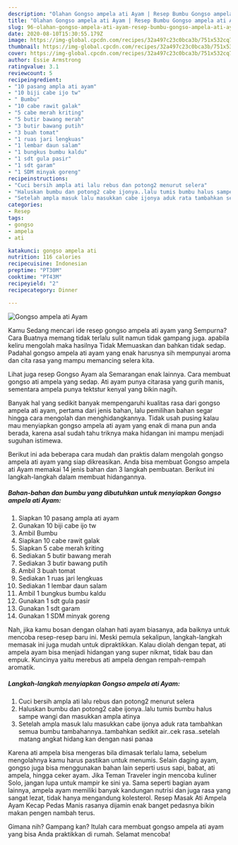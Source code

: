 ```yaml
---
description: "Olahan Gongso ampela ati Ayam | Resep Bumbu Gongso ampela ati Ayam Yang Mudah Dan Praktis"
title: "Olahan Gongso ampela ati Ayam | Resep Bumbu Gongso ampela ati Ayam Yang Mudah Dan Praktis"
slug: 96-olahan-gongso-ampela-ati-ayam-resep-bumbu-gongso-ampela-ati-ayam-yang-mudah-dan-praktis
date: 2020-08-10T15:30:55.179Z
image: https://img-global.cpcdn.com/recipes/32a497c23c0bca3b/751x532cq70/gongso-ampela-ati-ayam-foto-resep-utama.jpg
thumbnail: https://img-global.cpcdn.com/recipes/32a497c23c0bca3b/751x532cq70/gongso-ampela-ati-ayam-foto-resep-utama.jpg
cover: https://img-global.cpcdn.com/recipes/32a497c23c0bca3b/751x532cq70/gongso-ampela-ati-ayam-foto-resep-utama.jpg
author: Essie Armstrong
ratingvalue: 3.1
reviewcount: 5
recipeingredient:
- "10 pasang ampla ati ayam"
- "10 biji cabe ijo tw"
- " Bumbu"
- "10 cabe rawit galak"
- "5 cabe merah kriting"
- "5 butir bawang merah"
- "3 butir bawang putih"
- "3 buah tomat"
- "1 ruas jari lengkuas"
- "1 lembar daun salam"
- "1 bungkus bumbu kaldu"
- "1 sdt gula pasir"
- "1 sdt garam"
- "1 SDM minyak goreng"
recipeinstructions:
- "Cuci bersih ampla ati lalu rebus dan potong2 menurut selera"
- "Haluskan bumbu dan potong2 cabe ijonya..lalu tumis bumbu halus sampe wangi dan masukkan ampla atinya"
- "Setelah ampla masuk lalu masukkan cabe ijonya aduk rata tambahkan semua bumbu tambahannya..tambahkan sedikit air..cek rasa..setelah matang angkat hidang kan dengan nasi panaa"
categories:
- Resep
tags:
- gongso
- ampela
- ati

katakunci: gongso ampela ati 
nutrition: 116 calories
recipecuisine: Indonesian
preptime: "PT30M"
cooktime: "PT43M"
recipeyield: "2"
recipecategory: Dinner

---
```



![Gongso ampela ati Ayam](https://img-global.cpcdn.com/recipes/32a497c23c0bca3b/751x532cq70/gongso-ampela-ati-ayam-foto-resep-utama.jpg)

Kamu Sedang mencari ide resep gongso ampela ati ayam yang Sempurna? Cara Buatnya memang tidak terlalu sulit namun tidak gampang juga. apabila keliru mengolah maka hasilnya Tidak Memuaskan dan bahkan tidak sedap. Padahal gongso ampela ati ayam yang enak harusnya sih mempunyai aroma dan cita rasa yang mampu memancing selera kita.

Lihat juga resep Gongso Ayam ala Semarangan enak lainnya. Cara membuat gongso ati ampela yang sedap. Ati ayam punya citarasa yang gurih manis, sementara ampela punya tektstur kenyal yang bikin nagih.

Banyak hal yang sedikit banyak mempengaruhi kualitas rasa dari gongso ampela ati ayam, pertama dari jenis bahan, lalu pemilihan bahan segar hingga cara mengolah dan menghidangkannya. Tidak usah pusing kalau mau menyiapkan gongso ampela ati ayam yang enak di mana pun anda berada, karena asal sudah tahu triknya maka hidangan ini mampu menjadi suguhan istimewa.


Berikut ini ada beberapa cara mudah dan praktis dalam mengolah gongso ampela ati ayam yang siap dikreasikan. Anda bisa membuat Gongso ampela ati Ayam memakai 14 jenis bahan dan 3 langkah pembuatan. Berikut ini langkah-langkah dalam membuat hidangannya.

<!--inarticleads1-->

##### Bahan-bahan dan bumbu yang dibutuhkan untuk menyiapkan Gongso ampela ati Ayam:

1. Siapkan 10 pasang ampla ati ayam
1. Gunakan 10 biji cabe ijo tw
1. Ambil  Bumbu
1. Siapkan 10 cabe rawit galak
1. Siapkan 5 cabe merah kriting
1. Sediakan 5 butir bawang merah
1. Sediakan 3 butir bawang putih
1. Ambil 3 buah tomat
1. Sediakan 1 ruas jari lengkuas
1. Sediakan 1 lembar daun salam
1. Ambil 1 bungkus bumbu kaldu
1. Gunakan 1 sdt gula pasir
1. Gunakan 1 sdt garam
1. Gunakan 1 SDM minyak goreng


Nah, jika kamu bosan dengan olahan hati ayam biasanya, ada baiknya untuk mencoba resep-resep baru ini. Meski pemula sekalipun, langkah-langkah memasak ini juga mudah untuk dipraktikkan. Kalau diolah dengan tepat, ati ampela ayam bisa menjadi hidangan yang super nikmat, tidak bau dan empuk. Kuncinya yaitu merebus ati ampela dengan rempah-rempah aromatik. 

<!--inarticleads2-->

##### Langkah-langkah menyiapkan Gongso ampela ati Ayam:

1. Cuci bersih ampla ati lalu rebus dan potong2 menurut selera
1. Haluskan bumbu dan potong2 cabe ijonya..lalu tumis bumbu halus sampe wangi dan masukkan ampla atinya
1. Setelah ampla masuk lalu masukkan cabe ijonya aduk rata tambahkan semua bumbu tambahannya..tambahkan sedikit air..cek rasa..setelah matang angkat hidang kan dengan nasi panaa


Karena ati ampela bisa mengeras bila dimasak terlalu lama, sebelum mengolahnya kamu harus pastikan untuk menumis. Selain daging ayam, gongso juga bisa menggunakan bahan lain seperti usus sapi, babat, ati ampela, hingga ceker ayam. Jika Teman Traveler ingin mencoba kuliner Solo, jangan lupa untuk mampir ke sini ya. Sama seperti bagian ayam lainnya, ampela ayam memiliki banyak kandungan nutrisi dan juga rasa yang sangat lezat, tidak hanya mengandung kolesterol. Resep Masak Ati Ampela Ayam Kecap Pedas Manis rasanya dijamin enak banget pedasnya bikin makan pengen nambah terus. 

Gimana nih? Gampang kan? Itulah cara membuat gongso ampela ati ayam yang bisa Anda praktikkan di rumah. Selamat mencoba!
